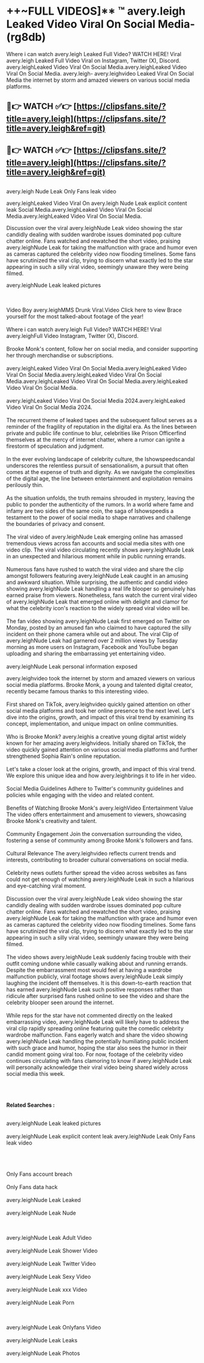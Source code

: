 #  ++~FULL VIDEOS]** ™ avery.leigh Leaked Video Viral On Social Media- (rg8db)

Where i can watch avery.leigh Leaked Full Video? WATCH HERE! Viral avery.leigh Leaked Full Video Viral on Instagram, Twitter (X), Discord.
avery.leighLeaked Video Viral On Social Media.avery.leighLeaked Video Viral On Social Media.
avery.leigh- avery.leighvideo Leaked Viral On Social Media the internet by storm and amazed viewers on various social media platforms.



## 🔴👉 WATCH ✅👉 [https://clipsfans.site/?title=avery.leigh](https://clipsfans.site/?title=avery.leigh&ref=git)


## 🔴👉 WATCH ✅👉 [https://clipsfans.site/?title=avery.leigh](https://clipsfans.site/?title=avery.leigh&ref=git)
##


avery.leigh Nude Leak Only Fans leak video 


avery.leighLeaked Video Viral On  avery.leigh Nude Leak explicit content leak Social Media.avery.leighLeaked Video Viral On Social Media.avery.leighLeaked Video Viral On Social Media.



Discussion over the viral avery.leighNude Leak video showing the star candidly dealing with sudden wardrobe issues dominated pop culture chatter online. Fans watched and rewatched the short video, praising avery.leighNude Leak for taking the malfunction with grace and humor even as cameras captured the celebrity video now flooding timelines. Some fans have scrutinized the viral clip, trying to discern what exactly led to the star appearing in such a silly viral video, seemingly unaware they were being filmed.


avery.leighNude Leak leaked pictures


  <br>

  <br>
Video Boy avery.leighMMS Drunk Viral.Video Click here to view Brace yourself for the most talked-about footage of the year!
<br><br>
Where i can watch avery.leigh Full Video? WATCH HERE! Viral avery.leighFull Video Instagram, Twitter (X), Discord.
<br><br>
Brooke Monk's content, follow her on social media, and consider supporting her through merchandise or subscriptions.
<br><br>
avery.leighLeaked Video Viral On Social Media.avery.leighLeaked Video Viral On Social Media.avery.leighLeaked Video Viral On Social Media.avery.leighLeaked Video Viral On Social Media.avery.leighLeaked Video Viral On Social Media.
<br><br>
avery.leighLeaked Video Viral On Social Media 2024.avery.leighLeaked Video Viral On Social Media 2024.
<br><br>
The recurrent theme of leaked tapes and the subsequent fallout serves as a reminder of the fragility of reputation in the digital era. As the lines between private and public life continue to blur, celebrities like Prison Officerfind themselves at the mercy of internet chatter, where a rumor can ignite a firestorm of speculation and judgment.
<br><br>
In the ever evolving landscape of celebrity culture, the Ishowspeedscandal underscores the relentless pursuit of sensationalism, a pursuit that often comes at the expense of truth and dignity. As we navigate the complexities of the digital age, the line between entertainment and exploitation remains perilously thin.
<br><br>
As the situation unfolds, the truth remains shrouded in mystery, leaving the public to ponder the authenticity of the rumors. In a world where fame and infamy are two sides of the same coin, the saga of Ishowspeedis a testament to the power of social media to shape narratives and challenge the boundaries of privacy and consent.
<br><br>
The viral video of avery.leighNude Leak emerging online has amassed tremendous views across fan accounts and social media sites with one video clip. The viral video circulating recently shows avery.leighNude Leak in an unexpected and hilarious moment while in public running errands.
<br><br>
Numerous fans have rushed to watch the viral video and share the clip amongst followers featuring avery.leighNude Leak caught in an amusing and awkward situation. While surprising, the authentic and candid video showing avery.leighNude Leak handling a real life blooper so genuinely has earned praise from viewers. Nonetheless, fans watch the current viral video of avery.leighNude Leak that emerged online with delight and clamor for what the celebrity icon's reaction to the widely spread viral video will be.
<br><br>
The fan video showing avery.leighNude Leak first emerged on Twitter on Monday, posted by an amused fan who claimed to have captured the silly incident on their phone camera while out and about. The viral Clip of avery.leighNude Leak had garnered over 2 million views by Tuesday morning as more users on Instagram, Facebook and YouTube began uploading and sharing the embarrassing yet entertaining video.
<br><br>
avery.leighNude Leak personal information exposed

avery.leighvideo took the internet by storm and amazed viewers on various social media platforms. Brooke Monk, a young and talented digital creator, recently became famous thanks to this interesting video.
<br><br>
First shared on TikTok, avery.leighvideo quickly gained attention on other social media platforms and took her online presence to the next level. Let's dive into the origins, growth, and impact of this viral trend by examining its concept, implementation, and unique impact on online communities.
<br><br>
Who is Brooke Monk? avery.leighis a creative young digital artist widely known for her amazing avery.leighvideos. Initially shared on TikTok, the video quickly gained attention on various social media platforms and further strengthened Sophia Rain's online reputation.
<br><br>
Let's take a closer look at the origins, growth, and impact of this viral trend. We explore this unique idea and how avery.leighbrings it to life in her video.
<br><br>
Social Media Guidelines Adhere to Twitter's community guidelines and policies while engaging with the video and related content.
<br><br>
Benefits of Watching Brooke Monk's avery.leighVideo Entertainment Value The video offers entertainment and amusement to viewers, showcasing Brooke Monk's creativity and talent.
<br><br>
Community Engagement Join the conversation surrounding the video, fostering a sense of community among Brooke Monk's followers and fans.
<br><br>
Cultural Relevance The avery.leighvideo reflects current trends and interests, contributing to broader cultural conversations on social media.
<br><br>
Celebrity news outlets further spread the video across websites as fans could not get enough of watching avery.leighNude Leak in such a hilarious and eye-catching viral moment.
<br><br>
Discussion over the viral avery.leighNude Leak video showing the star candidly dealing with sudden wardrobe issues dominated pop culture chatter online. Fans watched and rewatched the short video, praising avery.leighNude Leak for taking the malfunction with grace and humor even as cameras captured the celebrity video now flooding timelines. Some fans have scrutinized the viral clip, trying to discern what exactly led to the star appearing in such a silly viral video, seemingly unaware they were being filmed.
<br><br>
The video shows avery.leighNude Leak suddenly facing trouble with their outfit coming undone while casually walking about and running errands. Despite the embarrassment most would feel at having a wardrobe malfunction publicly, viral footage shows avery.leighNude Leak simply laughing the incident off themselves. It is this down-to-earth reaction that has earned avery.leighNude Leak such positive responses rather than ridicule after surprised fans rushed online to see the video and share the celebrity blooper seen around the internet.
<br><br>
While reps for the star have not commented directly on the leaked embarrassing video, avery.leighNude Leak will likely have to address the viral clip rapidly spreading online featuring quite the comedic celebrity wardrobe malfunction. Fans eagerly watch and share the video showing avery.leighNude Leak handling the potentially humiliating public incident with such grace and humor, hoping the star also sees the humor in their candid moment going viral too. For now, footage of the celebrity video continues circulating with fans clamoring to know if avery.leighNude Leak will personally acknowledge their viral video being shared widely across social media this week.
<br><br>

<br><br>
<strong>Related Searches :</strong>
<br><br>

avery.leighNude Leak leaked pictures
<br><br>
avery.leighNude Leak explicit content leak
avery.leighNude Leak Only Fans leak video
<br><br>

<br><br>
Only Fans account breach
<br><br>
Only Fans data hack
<br><br>
avery.leighNude Leak Leaked
<br><br>
avery.leighNude Leak Nude

<br><br>
avery.leighNude Leak Adult Video
<br><br>
avery.leighNude Leak Shower Video
<br><br>
avery.leighNude Leak Twitter Video
<br><br>
avery.leighNude Leak Sexy Video
<br><br>
avery.leighNude Leak xxx Video
<br><br>
avery.leighNude Leak Porn

<br><br>
avery.leighNude Leak Onlyfans Video
<br><br>
avery.leighNude Leak Leaks
<br><br>
avery.leighNude Leak Photos